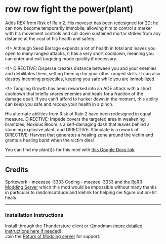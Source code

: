 # row row fight the power(plant)

Adds REX from Risk of Rain 2. His moveset has been redesigned for 2D; he can now become temporarily immobile, allowing him to control a marker with his movement controls and call down sustained mortar strikes from any distance at the cost of his health and safety.

<!> Although Seed Barrage expends a lot of health in total and leaves you open to many ranged attacks, it has a very short cooldown, meaning you can enter and exit targeting mode quickly if necessary. 

<!> DIRECTIVE: Disperse creates distance between you and your enemies and debilitates them, setting them up for your other ranged skills. It can also destroy incoming projectiles, keeping you safe while you are immobilized.

<!> Tangling Growth has been reworked into an AOE attack with a short cooldown that briefly snares enemies and heals for a fraction of the damage dealt. If you can't afford to hunker down in the moment, this ability can keep you safe and recoup your health in a pinch.

His alternate abilities from Risk of Rain 2 have been redesigned in equal measure. DIRECTIVE: Impede covers the targeted area in weakening brambles, Noxious Bloom is a self-damaging dash that leaves behind a stunning explosive plant, and DIRECTIVE: Stimulate is a rework of DIRECTIVE: Harvest that generates a healing zone around the victim and grants a healing burst when the victim dies!

You can find my plan(t)s for this mod with [this Google Docs link](https://docs.google.com/document/d/17NjBI1dSbf5zBgHex7idRlTMCnbQ0A0n4GqGItbEkf0/edit?tab=t.0#heading=h.6d3d9bfn3hdt)

---

## Credits
Spritework - meeeeee :3333
Coding - meeeee :3333 and the [RoRR Modding Server](https://discord.gg/VjS57cszMq) which this mod would be impossible without
many thanks in particular to randomcatdude and klehrik for helping me figure out on-hit heals

---

### Installation Instructions
Install through the Thunderstore client or r2modman [(more detailed instructions here if needed)](https://return-of-modding.github.io/ModdingWiki/Playing/Getting-Started/).  
Join the [Return of Modding server](https://discord.gg/VjS57cszMq) for support.  